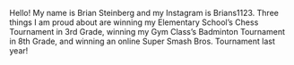 Hello! My name is Brian Steinberg and my Instagram is Brians1123. 
Three things I am proud about are winning my Elementary School’s Chess Tournament in 3rd Grade, 
winning my Gym Class’s Badminton Tournament in 8th Grade, 
and winning an online Super Smash Bros. Tournament last year!
